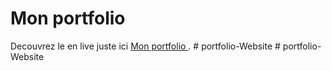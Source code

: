 # Mon portfolio 

  Decouvrez le en live juste ici [ Mon portfolio ](https://Ellouze-Houcem.github.io/portfolio-react).
#   p o r t f o l i o - W e b s i t e  
 #   p o r t f o l i o - W e b s i t e  
 